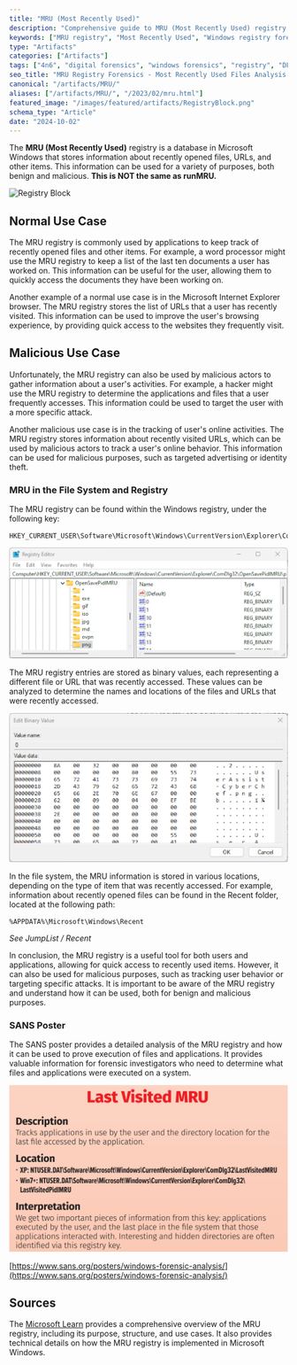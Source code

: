 ```yaml
---
title: "MRU (Most Recently Used)"
description: "Comprehensive guide to MRU (Most Recently Used) registry forensics for tracking user activity. Learn registry locations, forensic analysis techniques, and how to investigate recent file access patterns."
keywords: ["MRU registry", "Most Recently Used", "Windows registry forensics", "user activity tracking", "recent files", "digital forensics", "DFIR", "registry analysis", "file access history", "Windows artifacts", "forensic investigation", "ComDlg32", "RecentDocs"]
type: "Artifacts"
categories: ["Artifacts"]
tags: ["4n6", "digital forensics", "windows forensics", "registry", "DFIR"]
seo_title: "MRU Registry Forensics - Most Recently Used Files Analysis Guide"
canonical: "/artifacts/MRU/"
aliases: ["/artifacts/MRU/", "/2023/02/mru.html"]
featured_image: "/images/featured/artifacts/RegistryBlock.png"
schema_type: "Article"
date: "2024-10-02"
---
```


The **MRU (Most Recently Used)** registry is a database in Microsoft Windows that stores information about recently opened files, URLs, and other items. This information can be used for a variety of purposes, both benign and malicious. **This is NOT the same as runMRU.**

![Registry Block](/images/featured/artifacts/RegistryBlock.png)

## Normal Use Case

The MRU registry is commonly used by applications to keep track of recently opened files and other items. For example, a word processor might use the MRU registry to keep a list of the last ten documents a user has worked on. This information can be useful for the user, allowing them to quickly access the documents they have been working on.

Another example of a normal use case is in the Microsoft Internet Explorer browser. The MRU registry stores the list of URLs that a user has recently visited. This information can be used to improve the user's browsing experience, by providing quick access to the websites they frequently visit.

## Malicious Use Case

Unfortunately, the MRU registry can also be used by malicious actors to gather information about a user's activities. For example, a hacker might use the MRU registry to determine the applications and files that a user frequently accesses. This information could be used to target the user with a more specific attack.

Another malicious use case is in the tracking of user's online activities. The MRU registry stores information about recently visited URLs, which can be used by malicious actors to track a user's online behavior. This information can be used for malicious purposes, such as targeted advertising or identity theft.

### MRU in the File System and Registry

The MRU registry can be found within the Windows registry, under the following key:

```
HKEY_CURRENT_USER\Software\Microsoft\Windows\CurrentVersion\Explorer\ComDlg32\OpenSavePidlMRU
```

![MRU Registry Location](images/MRU-Reg1.png)

The MRU registry entries are stored as binary values, each representing a different file or URL that was recently accessed. These values can be analyzed to determine the names and locations of the files and URLs that were recently accessed.

![MRU Registry Values](images/MRU-Reg2.png)

In the file system, the MRU information is stored in various locations, depending on the type of item that was recently accessed. For example, information about recently opened files can be found in the Recent folder, located at the following path:

```
%APPDATA%\Microsoft\Windows\Recent
```

*See JumpList / Recent*

In conclusion, the MRU registry is a useful tool for both users and applications, allowing for quick access to recently used items. However, it can also be used for malicious purposes, such as tracking user behavior or targeting specific attacks. It is important to be aware of the MRU registry and understand how it can be used, both for benign and malicious purposes.

### SANS Poster

The SANS poster provides a detailed analysis of the MRU registry and how it can be used to prove execution of files and applications. It provides valuable information for forensic investigators who need to determine what files and applications were executed on a system.

![SANS Poster MRU](images/MRU-SansPoster.png)

[https://www.sans.org/posters/windows-forensic-analysis/](https://www.sans.org/posters/windows-forensic-analysis/)

## Sources

The [Microsoft Learn](https://learn.microsoft.com/en-us/answers/questions/364425/office-365-outlook-mru-roaming) provides a comprehensive overview of the MRU registry, including its purpose, structure, and use cases. It also provides technical details on how the MRU registry is implemented in Microsoft Windows.
